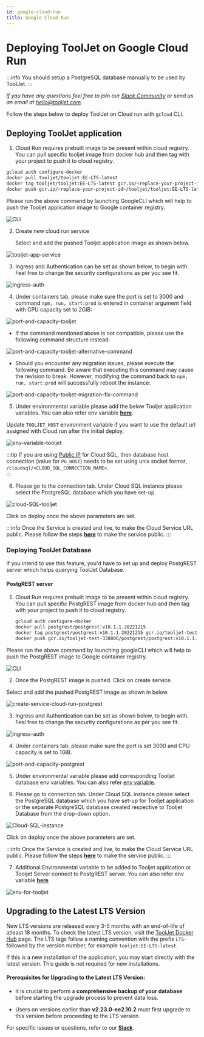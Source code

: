 ```yaml
---
id: google-cloud-run
title: Google Cloud Run
---
```


# Deploying ToolJet on Google Cloud Run

:::info
You should setup a PostgreSQL database manually to be used by ToolJet.
:::

*If you have any questions feel free to join our [Slack Community](https://tooljet.com/slack) or send us an email at hello@tooljet.com.*

Follow the steps below to deploy ToolJet on Cloud run with `gcloud` CLI.


## Deploying ToolJet application

1. Cloud Run requires prebuilt image to be present within cloud registry. You can pull specific tooljet image from docker hub and then tag with your project to push it to cloud registry.

```bash
gcloud auth configure-docker
docker pull tooljet/tooljet:EE-LTS-latest
docker tag tooljet/tooljet:EE-LTS-latest gcr.io/<replace-your-project-id>/tooljet/tooljet:EE-LTS-latest
docker push gcr.io/<replace-your-project-id>/tooljet/tooljet:EE-LTS-latest
```

  Please run the above command by launching GoogleCLI which will help to push the Tooljet application image to Google container registry. 

  <div style={{textAlign: 'center'}}>
  <img className="screenshot-full" src="/img/cloud-run/CLI.png" alt="CLI" />
  </div>


2. Create new cloud run service

	Select and add the pushed Tooljet application image as shown below.

  <div style={{textAlign: 'center'}}>
  <img className="screenshot-full" src="/img/cloud-run/tooljet-app-service.png" alt="tooljet-app-service" />
  </div>

3. Ingress and Authentication can be set as shown below, to begin with. Feel free to change the security configurations as per you see fit.

  <div style={{textAlign: 'center'}}>
  <img className="screenshot-full" src="/img/cloud-run/ingress-auth.png" alt="ingress-auth" />
  </div>

4. Under containers tab, please make sure the port is set to 3000 and command `npm, run, start:prod` is entered in container argument field with CPU capacity set to 2GiB:

  <div style={{textAlign: 'center'}}>
  <img className="screenshot-full" src="/img/cloud-run/port-and-capacity-postgrest-v2.png" alt="port-and-capacity-tooljet" />
  </div>


- If the command mentioned above is not compatible, please use the following command structure instead:

 <div style={{textAlign: 'center'}}>
  <img className="screenshot-full" src="/img/cloud-run/port-and-capacity-postgrest-alternative-command.png" alt="port-and-capacity-tooljet-alternative-command" />
  </div>

- Should you encounter any migration issues, please execute the following command. Be aware that executing this command may cause the revision to break. However, modifying the command back to `npm, run, start:prod` will successfully reboot the instance:

 <div style={{textAlign: 'center'}}>
  <img className="screenshot-full" src="/img/cloud-run/port-and-capacity-postgrest-migration-fix-command.png" alt="port-and-capacity-tooljet-migration-fix-command" />
  </div>

5. Under environmental variable please add the below Tooljet application variables. You can also refer env variable [**here**](/docs/setup/env-vars). 

  Update `TOOLJET_HOST` environment variable if you want to use the default url assigned with Cloud run after the initial deploy.

  <div style={{textAlign: 'center'}}>
  <img className="screenshot-full" src="/img/cloud-run/env-variable-tooljet.png" alt="env-variable-tooljet" />
  </div>

:::tip
If you are using [Public IP](https://cloud.google.com/sql/docs/postgres/connect-run) for Cloud SQL, then database host connection (value for `PG_HOST`) needs to be set using unix socket format, `/cloudsql/<CLOUD_SQL_CONNECTION_NAME>`.  
:::


6. Please go to the connection tab. Under Cloud SQL instance please select the PostgreSQL database which you have set-up.

  <div style={{textAlign: 'center'}}>
  <img className="screenshot-full" src="/img/cloud-run/cloud-SQL-tooljet.png" alt="cloud-SQL-tooljet" />
  </div>


Click on deploy once the above parameters are set. 

:::info
Once the Service is created and live, to make the  Cloud Service URL public. Please follow the steps [**here**](https://cloud.google.com/run/docs/securing/managing-access) to make the service public.
:::





### Deploying ToolJet Database 

If you intend to use this feature, you'd have to set up and deploy PostgREST server which helps querying ToolJet Database.

#### PostgREST server 

1. Cloud Run requires prebuilt image to be present within cloud registry. You can pull specific PostgREST image from docker hub and then tag with your project to push it to cloud registry.

   ```bash
   gcloud auth configure-docker
   docker pull postgrest/postgrest:v10.1.1.20221215
   docker tag postgrest/postgrest:v10.1.1.20221215 gcr.io/tooljet-test-338806/postgrest/postgrest:v10.1.1.20221215
   docker push gcr.io/tooljet-test-338806/postgrest/postgrest:v10.1.1.20221215
   ```
  
  Please run the above command by launching googleCLI which will help to push the PostgREST image to Google container registry. 

  <div style={{textAlign: 'center'}}>
  <img className="screenshot-full" src="/img/cloud-run/CLI.png" alt="CLI" />
  </div>


2. Once the PostgREST image is pushed. Click on create service.

  Select and add the pushed PostgREST image as shown in below.

  <div style={{textAlign: 'center'}}>
  <img className="screenshot-full" src="/img/cloud-run/create-service-cloud-run-postgrest.png" alt="create-service-cloud-run-postgrest" />
  </div>  


3. Ingress and Authentication can be set as shown below, to begin with. Feel free to change the security configurations as per you see fit.

  <div style={{textAlign: 'center'}}>
  <img className="screenshot-full" src="/img/cloud-run/ingress-auth.png" alt="ingress-auth" />
  </div>


4. Under containers tab, please make sure the port is set 3000 and CPU capacity is set to 1GiB.

  <div style={{textAlign: 'center'}}>
  <img className="screenshot-full" src="/img/cloud-run/port-and-capacity-postgrest.png" alt="port-and-capacity-postgrest" />
  </div>
  
5. Under environmental variable please add corresponding Tooljet database env variables. You can also refer [env variable](/docs/setup/env-vars#tooljet-database).

6. Please go to connection tab. Under Cloud SQL instance please select the PostgreSQL database which you have set-up for Tooljet application or the separate PostgreSQL database created respective to Tooljet Database from the drop-down option.


  <div style={{textAlign: 'center'}}>
  <img className="screenshot-full" src="/img/cloud-run/Cloud-SQL-instance.png" alt="Cloud-SQL-instance" />
  </div>
  

Click on deploy once the above parameters are set. 

:::info
Once the Service is created and live, to make the  Cloud Service URL public. Please follow the steps [**here**](https://cloud.google.com/run/docs/securing/managing-access) to make the service public.
:::



7. Additional Environmental variable to be added to Tooljet application or Tooljet Server connect to PostgREST server. You can also refer env variable [**here**](/docs/setup/env-vars#tooljet-database)


  <div style={{textAlign: 'center'}}>
  <img className="screenshot-full" src="/img/cloud-run/env-for-tooljet.png" alt="env-for-tooljet" />
  </div>


## Upgrading to the Latest LTS Version

New LTS versions are released every 3-5 months with an end-of-life of atleast 18 months. To check the latest LTS version, visit the [ToolJet Docker Hub](https://hub.docker.com/r/tooljet/tooljet/tags) page. The LTS tags follow a naming convention with the prefix `LTS-` followed by the version number, for example `tooljet:EE-LTS-latest`.

If this is a new installation of the application, you may start directly with the latest version. This guide is not required for new installations.

#### Prerequisites for Upgrading to the Latest LTS Version:

- It is crucial to perform a **comprehensive backup of your database** before starting the upgrade process to prevent data loss.

- Users on versions earlier than **v2.23.0-ee2.10.2** must first upgrade to this version before proceeding to the LTS version.

For specific issues or questions, refer to our **[Slack](https://tooljet.slack.com/join/shared_invite/zt-25438diev-mJ6LIZpJevG0LXCEcL0NhQ#)**.